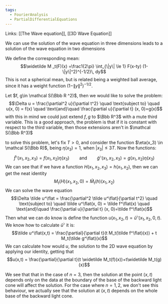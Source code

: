 ```yaml
---
tags:
  - FourierAnalysis
  - PartialDifferentialEquations
---
```

Links: [[The Wave equation]], [[3D Wave Equation]]

We can use the solution of the wave equation in three dimensions leads to a solution of the wave equation in two dimensions

We define the corresponding mean: $$\widetilde M _t(F)(x) =\frac1{2\pi} \int_{\|y\| \le  1} F(x-ty) (1-\|y\|^2)^{-1/2}\, dy$$
This is not a spherical mean, but is related being a weighted ball average, since it has a weight function $(1-\|y\|^2)^{-1/2}$. 

Let $f, g\in \mathcal S(\Bbb R ^2)$, then we would like to solve the problem: $$\Delta u = \frac{\partial^2 u}{\partial t^2} \quad \text{subject to} \quad u(x, 0) = f(x) \quad \text{and}\quad \frac{\partial u}{\partial t} (x, 0)=g(x)$$
with this in mind we could just extend $f, g$ to $\Bbb R^3$ with a mute third variable. This is a good approach, the problem is that if it is constant with respect to the third variable, then those extensions aren't in $\mathcal S(\Bbb R^3)$

to solve this problem, let's fix $T>0$, and consider the function $\eta(x_3) \in \mathcal S(\Bbb R)$, being $\eta(x_3) = 1$, when $|x_3| \le 3T$. Now the functions: $$\tilde f^\flat(x_1, x_2, x_3) = f(x_1, x_2) \eta(x_3) \qquad\text{and}\qquad  \tilde g^\flat(x_1, x_2, x_3) = g(x_1, x_2) \eta(x_3)$$
We can see that if we have a function $H(x_1, x_2, x_3) = h(x_1, x_2)$, then we can get the neat identity $$M_t(H)(x_1, x_2, 0) = \widetilde M_t (h)(x_1, x_2)$$
We can solve the wave equation $$\Delta \tilde u^\flat = \frac{\partial^2 \tilde u^\flat}{\partial t^2} \quad \text{subject to} \quad \tilde u^\flat(x, 0) = \tilde f^\flat(x) \quad \text{and}\quad \frac{\partial u}{\partial t} (x, 0)=\tilde f^\flat(x)$$
Then what we can do know is define the function $u(x_1, x_2, t) = \tilde u^\flat(x_1, x_2, 0, t)$. We know how to calculate $\tilde u^\flat$ it is: $$\tilde u^\flat(x,t) = \frac{\partial}{\partial t}(t M_t(\tilde f^\flat)(x)) + t M_t(\tilde g^\flat)(x)$$
We can calculate how would $u$, the solution to the 2D wave equation by applying our identity, getting that $$u(x,t) = \frac{\partial}{\partial t}(t \widetilde M_t(f)(x))+t\widetilde M_t(g)(x)$$

We see that that in the case of $n = 3$, then  the solution at the point $(x,t)$ depends only on the data at the boundary of the base of the backward light cone will affect the solution. For the case where $n = 1, 2$, we don't see this behaviour, we actually see that the solution at $(x,t)$ depends on the whole base of the backward light cone. 

